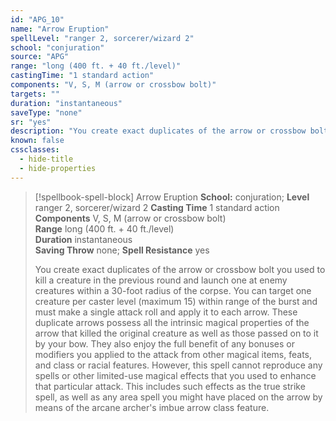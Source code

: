 ```yaml
---
id: "APG_10"
name: "Arrow Eruption"
spellLevel: "ranger 2, sorcerer/wizard 2"
school: "conjuration"
source: "APG"
range: "long (400 ft. + 40 ft./level)"
castingTime: "1 standard action"
components: "V, S, M (arrow or crossbow bolt)"
targets: ""
duration: "instantaneous"
saveType: "none"
sr: "yes"
description: "You create exact duplicates of the arrow or crossbow bolt you used to kill a creature in the previous round and launch one at enemy creatures within a 30-foot radius of the corpse. You can target one creature per caster level (maximum 15) within range of the burst and must make a single attack roll and apply it to each arrow. These duplicate arrows possess all the intrinsic magical properties of the arrow that killed the original creature as well as those passed on to it by your bow. They also enjoy the full benefit of any bonuses or modifiers you applied to the attack from other magical items, feats, and class or racial features. However, this spell cannot reproduce any spells or other limited-use magical effects that you used to enhance that particular attack. This includes such effects as the true strike spell, as well as any area spell you might have placed on the arrow by means of the arcane archer's imbue arrow class feature."
known: false
cssclasses:
  - hide-title
  - hide-properties
---
```


> [!spellbook-spell-block] Arrow Eruption
> **School:** conjuration; **Level** ranger 2, sorcerer/wizard 2
> **Casting Time** 1 standard action  
> **Components** V, S, M (arrow or crossbow bolt)  
> **Range** long (400 ft. + 40 ft./level)  
> **Duration** instantaneous  
> **Saving Throw** none; **Spell Resistance** yes
> 
> You create exact duplicates of the arrow or crossbow bolt you used to kill a creature in the previous round and launch one at enemy creatures within a 30-foot radius of the corpse. You can target one creature per caster level (maximum 15) within range of the burst and must make a single attack roll and apply it to each arrow. These duplicate arrows possess all the intrinsic magical properties of the arrow that killed the original creature as well as those passed on to it by your bow. They also enjoy the full benefit of any bonuses or modifiers you applied to the attack from other magical items, feats, and class or racial features. However, this spell cannot reproduce any spells or other limited-use magical effects that you used to enhance that particular attack. This includes such effects as the true strike spell, as well as any area spell you might have placed on the arrow by means of the arcane archer's imbue arrow class feature.